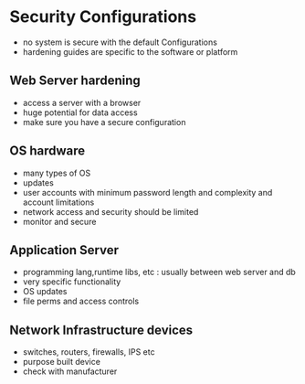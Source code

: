 # Security Configurations

- no system is secure with the default Configurations
- hardening guides are specific to the software or platform

## Web Server hardening

- access a server with a browser
- huge potential for data access
- make sure you have a secure configuration

## OS hardware

- many types of OS
- updates
- user accounts with minimum password length and complexity and account limitations
- network access and security should be limited
- monitor and secure

## Application Server

- programming lang,runtime libs, etc : usually between web server and db
- very specific functionality
- OS updates
- file perms and access controls

## Network Infrastructure devices

- switches, routers, firewalls, IPS etc
- purpose built device
- check with manufacturer
